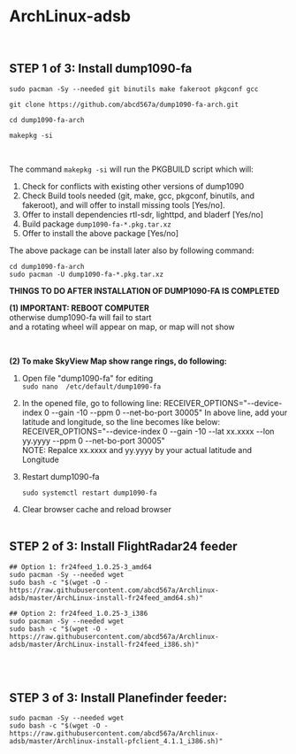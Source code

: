 # ArchLinux-adsb
</br>

## STEP 1 of 3: Install dump1090-fa </br>

```
sudo pacman -Sy --needed git binutils make fakeroot pkgconf gcc 

git clone https://github.com/abcd567a/dump1090-fa-arch.git  

cd dump1090-fa-arch  

makepkg -si
```

</br>

The command `makepkg -si` will run the PKGBUILD script which will: </br>

1. Check for conflicts with existing other versions of dump1090 </br>
2. Check Build tools needed (git, make, gcc, pkgconf, binutils, and fakeroot), and will offer to install missing tools [Yes/no]. </br> 
3. Offer to install dependencies rtl-sdr, lighttpd, and bladerf [Yes/no] </br>
4. Build package `dump1090-fa-*.pkg.tar.xz` </br>
5. Offer to install the above package [Yes/no] </br>

The above package can be install later also by following command: </br>
```
cd dump1090-fa-arch 
sudo pacman -U dump1090-fa-*.pkg.tar.xz
```

**THINGS TO DO AFTER INSTALLATION OF DUMP1090-FA IS COMPLETED**
  
**(1) IMPORTANT: REBOOT COMPUTER** </br>
otherwise dump1090-fa will fail to start </br>
and a rotating wheel will appear on map, or map will not show

</br>

**(2) To make SkyView Map show range rings, do following:**

1. Open file "dump1090-fa" for editing </br>
    `sudo nano  /etc/default/dump1090-fa`

2. In the opened file, go to following line:
    RECEIVER_OPTIONS="--device-index 0 --gain -10 --ppm 0 --net-bo-port 30005"
    In above line, add your latitude and longitude, so the line becomes like below:
    RECEIVER_OPTIONS="--device-index 0 --gain -10 --lat xx.xxxx --lon yy.yyyy --ppm 0 --net-bo-port 30005" </br>
    NOTE: Repalce xx.xxxx and yy.yyyy by your actual latitude and Longitude

3. Restart dump1090-fa </br>

    `sudo systemctl restart dump1090-fa `

4. Clear browser cache and reload browser
</br></br>

## STEP 2 of 3: Install FlightRadar24 feeder </br>

```
## Option 1: fr24feed_1.0.25-3_amd64
sudo pacman -Sy --needed wget
sudo bash -c "$(wget -O - https://raw.githubusercontent.com/abcd567a/Archlinux-adsb/master/ArchLinux-install-fr24feed_amd64.sh)"

## Option 2: fr24feed_1.0.25-3_i386
sudo pacman -Sy --needed wget
sudo bash -c "$(wget -O - https://raw.githubusercontent.com/abcd567a/Archlinux-adsb/master/ArchLinux-install-fr24feed_i386.sh)"
``` 

</br></br>

## STEP 3 of 3: Install Planefinder feeder:</br>

```
sudo pacman -Sy --needed wget
sudo bash -c "$(wget -O - https://raw.githubusercontent.com/abcd567a/Archlinux-adsb/master/Archlinux-install-pfclient_4.1.1_i386.sh)"
``` 



